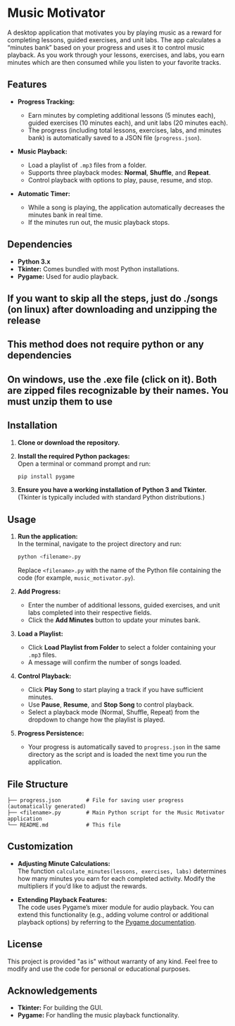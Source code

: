 # Music Motivator

A desktop application that motivates you by playing music as a reward for completing lessons, guided exercises, and unit labs. The app calculates a “minutes bank” based on your progress and uses it to control music playback. As you work through your lessons, exercises, and labs, you earn minutes which are then consumed while you listen to your favorite tracks.

## Features

- **Progress Tracking:**  
  - Earn minutes by completing additional lessons (5 minutes each), guided exercises (10 minutes each), and unit labs (20 minutes each).  
  - The progress (including total lessons, exercises, labs, and minutes bank) is automatically saved to a JSON file (`progress.json`).

- **Music Playback:**  
  - Load a playlist of `.mp3` files from a folder.  
  - Supports three playback modes: **Normal**, **Shuffle**, and **Repeat**.  
  - Control playback with options to play, pause, resume, and stop.

- **Automatic Timer:**  
  - While a song is playing, the application automatically decreases the minutes bank in real time.  
  - If the minutes run out, the music playback stops.

## Dependencies

- **Python 3.x**  
- **Tkinter:** Comes bundled with most Python installations.  
- **Pygame:** Used for audio playback.

## **If you want to skip all the steps, just do ./songs (on linux) after downloading and unzipping the release**
## **This method does not require python or any dependencies**
## **On windows, use the .exe file (click on it). Both are zipped files recognizable by their names. You must unzip them to use**

## Installation

1. **Clone or download the repository.**

2. **Install the required Python packages:**  
   Open a terminal or command prompt and run:
   ```bash
   pip install pygame
   ```

3. **Ensure you have a working installation of Python 3 and Tkinter.**  
   (Tkinter is typically included with standard Python distributions.)

## Usage

1. **Run the application:**  
   In the terminal, navigate to the project directory and run:
   ```bash
   python <filename>.py
   ```
   Replace `<filename>.py` with the name of the Python file containing the code (for example, `music_motivator.py`).

2. **Add Progress:**  
   - Enter the number of additional lessons, guided exercises, and unit labs completed into their respective fields.  
   - Click the **Add Minutes** button to update your minutes bank.

3. **Load a Playlist:**  
   - Click **Load Playlist from Folder** to select a folder containing your `.mp3` files.  
   - A message will confirm the number of songs loaded.

4. **Control Playback:**  
   - Click **Play Song** to start playing a track if you have sufficient minutes.  
   - Use **Pause**, **Resume**, and **Stop Song** to control playback.  
   - Select a playback mode (Normal, Shuffle, Repeat) from the dropdown to change how the playlist is played.

5. **Progress Persistence:**  
   - Your progress is automatically saved to `progress.json` in the same directory as the script and is loaded the next time you run the application.

## File Structure

```
├── progress.json        # File for saving user progress (automatically generated)
├── <filename>.py        # Main Python script for the Music Motivator application
└── README.md            # This file
```

## Customization

- **Adjusting Minute Calculations:**  
  The function `calculate_minutes(lessons, exercises, labs)` determines how many minutes you earn for each completed activity. Modify the multipliers if you’d like to adjust the rewards.

- **Extending Playback Features:**  
  The code uses Pygame’s mixer module for audio playback. You can extend this functionality (e.g., adding volume control or additional playback options) by referring to the [Pygame documentation](https://www.pygame.org/docs/).

## License

This project is provided "as is" without warranty of any kind. Feel free to modify and use the code for personal or educational purposes.

## Acknowledgements

- **Tkinter:** For building the GUI.  
- **Pygame:** For handling the music playback functionality.
